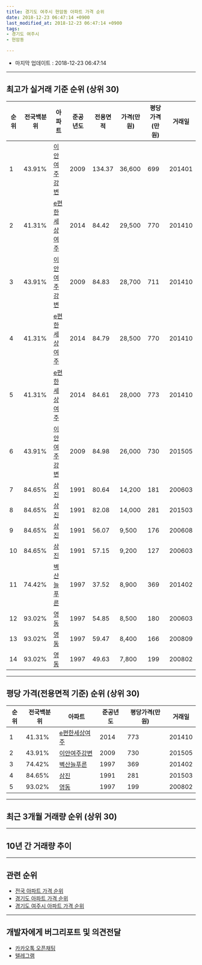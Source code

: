 ```yaml
---
title: 경기도 여주시 현암동 아파트 가격 순위
date: 2018-12-23 06:47:14 +0900
last_modified_at: 2018-12-23 06:47:14 +0900
tags:
- 경기도 여주시
- 현암동

---
```


* 마지막 업데이트 : 2018-12-23 06:47:14

---

## 최고가 실거래 기준 순위 (상위 30)


|순위|전국백분위|아파트|준공년도|전용면적|가격(만원)|평당가격(만원)|거래일|
|---|---|---|---|---|---|---|---|
|1|43.91%|[이안여주강변](https://search.naver.com/search.naver?query=%EA%B2%BD%EA%B8%B0%EB%8F%84+%EC%97%AC%EC%A3%BC%EC%8B%9C+%ED%98%84%EC%95%94%EB%8F%99+%EC%9D%B4%EC%95%88%EC%97%AC%EC%A3%BC%EA%B0%95%EB%B3%80)|2009|134.37|36,600|699|201401|
|2|41.31%|[e편한세상여주](https://search.naver.com/search.naver?query=%EA%B2%BD%EA%B8%B0%EB%8F%84+%EC%97%AC%EC%A3%BC%EC%8B%9C+%ED%98%84%EC%95%94%EB%8F%99+e%ED%8E%B8%ED%95%9C%EC%84%B8%EC%83%81%EC%97%AC%EC%A3%BC)|2014|84.42|29,500|770|201410|
|3|43.91%|[이안여주강변](https://search.naver.com/search.naver?query=%EA%B2%BD%EA%B8%B0%EB%8F%84+%EC%97%AC%EC%A3%BC%EC%8B%9C+%ED%98%84%EC%95%94%EB%8F%99+%EC%9D%B4%EC%95%88%EC%97%AC%EC%A3%BC%EA%B0%95%EB%B3%80)|2009|84.83|28,700|711|201410|
|4|41.31%|[e편한세상여주](https://search.naver.com/search.naver?query=%EA%B2%BD%EA%B8%B0%EB%8F%84+%EC%97%AC%EC%A3%BC%EC%8B%9C+%ED%98%84%EC%95%94%EB%8F%99+e%ED%8E%B8%ED%95%9C%EC%84%B8%EC%83%81%EC%97%AC%EC%A3%BC)|2014|84.79|28,500|770|201410|
|5|41.31%|[e편한세상여주](https://search.naver.com/search.naver?query=%EA%B2%BD%EA%B8%B0%EB%8F%84+%EC%97%AC%EC%A3%BC%EC%8B%9C+%ED%98%84%EC%95%94%EB%8F%99+e%ED%8E%B8%ED%95%9C%EC%84%B8%EC%83%81%EC%97%AC%EC%A3%BC)|2014|84.61|28,000|773|201410|
|6|43.91%|[이안여주강변](https://search.naver.com/search.naver?query=%EA%B2%BD%EA%B8%B0%EB%8F%84+%EC%97%AC%EC%A3%BC%EC%8B%9C+%ED%98%84%EC%95%94%EB%8F%99+%EC%9D%B4%EC%95%88%EC%97%AC%EC%A3%BC%EA%B0%95%EB%B3%80)|2009|84.98|26,000|730|201505|
|7|84.65%|[삼진](https://search.naver.com/search.naver?query=%EA%B2%BD%EA%B8%B0%EB%8F%84+%EC%97%AC%EC%A3%BC%EC%8B%9C+%ED%98%84%EC%95%94%EB%8F%99+%EC%82%BC%EC%A7%84)|1991|80.64|14,200|181|200603|
|8|84.65%|[삼진](https://search.naver.com/search.naver?query=%EA%B2%BD%EA%B8%B0%EB%8F%84+%EC%97%AC%EC%A3%BC%EC%8B%9C+%ED%98%84%EC%95%94%EB%8F%99+%EC%82%BC%EC%A7%84)|1991|82.08|14,000|281|201503|
|9|84.65%|[삼진](https://search.naver.com/search.naver?query=%EA%B2%BD%EA%B8%B0%EB%8F%84+%EC%97%AC%EC%A3%BC%EC%8B%9C+%ED%98%84%EC%95%94%EB%8F%99+%EC%82%BC%EC%A7%84)|1991|56.07|9,500|176|200608|
|10|84.65%|[삼진](https://search.naver.com/search.naver?query=%EA%B2%BD%EA%B8%B0%EB%8F%84+%EC%97%AC%EC%A3%BC%EC%8B%9C+%ED%98%84%EC%95%94%EB%8F%99+%EC%82%BC%EC%A7%84)|1991|57.15|9,200|127|200603|
|11|74.42%|[벽산늘푸른](https://search.naver.com/search.naver?query=%EA%B2%BD%EA%B8%B0%EB%8F%84+%EC%97%AC%EC%A3%BC%EC%8B%9C+%ED%98%84%EC%95%94%EB%8F%99+%EB%B2%BD%EC%82%B0%EB%8A%98%ED%91%B8%EB%A5%B8)|1997|37.52|8,900|369|201402|
|12|93.02%|[영동](https://search.naver.com/search.naver?query=%EA%B2%BD%EA%B8%B0%EB%8F%84+%EC%97%AC%EC%A3%BC%EC%8B%9C+%ED%98%84%EC%95%94%EB%8F%99+%EC%98%81%EB%8F%99)|1997|54.85|8,500|180|200603|
|13|93.02%|[영동](https://search.naver.com/search.naver?query=%EA%B2%BD%EA%B8%B0%EB%8F%84+%EC%97%AC%EC%A3%BC%EC%8B%9C+%ED%98%84%EC%95%94%EB%8F%99+%EC%98%81%EB%8F%99)|1997|59.47|8,400|166|200809|
|14|93.02%|[영동](https://search.naver.com/search.naver?query=%EA%B2%BD%EA%B8%B0%EB%8F%84+%EC%97%AC%EC%A3%BC%EC%8B%9C+%ED%98%84%EC%95%94%EB%8F%99+%EC%98%81%EB%8F%99)|1997|49.63|7,800|199|200802|


---

## 평당 가격(전용면적 기준) 순위 (상위 30)


|순위|전국백분위|아파트|준공년도|평당가격(만원)|거래일|
|---|---|---|---|---|---|
|1|41.31%|[e편한세상여주](https://search.naver.com/search.naver?query=%EA%B2%BD%EA%B8%B0%EB%8F%84+%EC%97%AC%EC%A3%BC%EC%8B%9C+%ED%98%84%EC%95%94%EB%8F%99+e%ED%8E%B8%ED%95%9C%EC%84%B8%EC%83%81%EC%97%AC%EC%A3%BC)|2014|773|201410|
|2|43.91%|[이안여주강변](https://search.naver.com/search.naver?query=%EA%B2%BD%EA%B8%B0%EB%8F%84+%EC%97%AC%EC%A3%BC%EC%8B%9C+%ED%98%84%EC%95%94%EB%8F%99+%EC%9D%B4%EC%95%88%EC%97%AC%EC%A3%BC%EA%B0%95%EB%B3%80)|2009|730|201505|
|3|74.42%|[벽산늘푸른](https://search.naver.com/search.naver?query=%EA%B2%BD%EA%B8%B0%EB%8F%84+%EC%97%AC%EC%A3%BC%EC%8B%9C+%ED%98%84%EC%95%94%EB%8F%99+%EB%B2%BD%EC%82%B0%EB%8A%98%ED%91%B8%EB%A5%B8)|1997|369|201402|
|4|84.65%|[삼진](https://search.naver.com/search.naver?query=%EA%B2%BD%EA%B8%B0%EB%8F%84+%EC%97%AC%EC%A3%BC%EC%8B%9C+%ED%98%84%EC%95%94%EB%8F%99+%EC%82%BC%EC%A7%84)|1991|281|201503|
|5|93.02%|[영동](https://search.naver.com/search.naver?query=%EA%B2%BD%EA%B8%B0%EB%8F%84+%EC%97%AC%EC%A3%BC%EC%8B%9C+%ED%98%84%EC%95%94%EB%8F%99+%EC%98%81%EB%8F%99)|1997|199|200802|


---

## 최근 3개월 거래량 순위 (상위 30)


<div style="width:100%;">
    <canvas id="deal_count_ranking" height="250"></canvas>
</div>


<script>
new Chart(document.getElementById("deal_count_ranking"), {
    type: 'horizontalBar',
    data: {
        labels: ['벽산늘푸른', '이안여주강변'],
        datasets: [{
            label: '실거래 수',
            data: [8, 3],
            borderColor: "rgba(255, 0, 128, 1)",
            backgroundColor: "rgba(255, 0, 128, 0.5)",
            fill: false,
        }]
    },
    options: {
        responsive: true,
        title: {
            display: true,
            text: '최근 3개월 거래량 순위'
        },
        tooltips: {
            mode: 'index',
            intersect: false,
            callbacks: {
                title: function(tooltipItems, data) {
                    return "실거래 수:";
                },
                label: function(tooltipItem, data) {
                    return data.labels[tooltipItem.index] + ": " + tooltipItem.xLabel;
                }
            }
        },
        hover: {
            mode: 'nearest',
            intersect: true
        },
        scales: {
            xAxes: [{
                display: true,
                scaleLabel: {
                    display: true,
                    labelString: '실거래 수'
                },
                ticks: {
                    suggestedMin: 0,
                }
            }],
            yAxes: [{
                display: true,
                ticks: {
                    autoSkip: false,
                    callback: function(value, index, values) {
                        if (value.length > 15)
                            return value.substr(0, 13) + "...";
                        else
                            return value;
                    }
                },
                scaleLabel: {
                    display: false,
                }
            }]
        }
    }
});

</script>


---

## 10년 간 거래량 추이


<div style="width:100%;">
    <canvas id="deal_progress" height="250"></canvas>
</div>

<script>
new Chart(document.getElementById("deal_progress"), {
    type: 'line',
    data: {
        labels: ['200812','200901','200902','200903','200904','200905','200906','200907','200908','200909','200910','200911','200912','201001','201002','201003','201004','201005','201006','201007','201008','201009','201010','201011','201012','201101','201102','201103','201104','201105','201106','201107','201108','201109','201110','201111','201112','201201','201202','201203','201204','201205','201206','201207','201208','201209','201210','201211','201212','201301','201302','201303','201304','201305','201306','201307','201308','201309','201310','201311','201312','201401','201402','201403','201404','201405','201406','201407','201408','201409','201410','201411','201412','201501','201502','201503','201504','201505','201506','201507','201508','201509','201510','201511','201512','201601','201602','201603','201604','201605','201606','201607','201608','201609','201610','201611','201612','201701','201702','201703','201704','201705','201706','201707','201708','201709','201710','201711','201712','201801','201802','201803','201804','201805','201806','201807','201808','201809','201810','201811','201812'],
        datasets: [{
            label: '실거래 수',
            pointRadius: 1,
            data: [0, 0, 1, 0, 3, 2, 2, 2, 1, 6, 1, 0, 3, 4, 2, 3, 5, 1, 1, 0, 1, 3, 3, 3, 6, 5, 3, 4, 4, 5, 6, 4, 7, 5, 8, 2, 5, 2, 11, 35, 20, 13, 4, 25, 5, 9, 15, 8, 10, 8, 8, 6, 8, 12, 12, 6, 5, 12, 12, 14, 12, 11, 15, 12, 10, 17, 9, 14, 11, 15, 23, 15, 8, 14, 24, 44, 24, 22, 25, 34, 29, 27, 22, 15, 14, 13, 14, 34, 24, 19, 22, 14, 22, 17, 16, 20, 7, 7, 10, 6, 11, 12, 8, 11, 15, 9, 15, 11, 7, 10, 7, 13, 7, 8, 9, 7, 11, 9, 5, 3, 3],
            borderColor: "rgba(255, 201, 14, 1)",
            backgroundColor: "rgba(255, 201, 14, 0.5)",
            fill: true,
        }]
    },
    options: {
        responsive: true,
        title: {
            display: true,
            text: '10년간 거래량 추이'
        },
        tooltips: {
            mode: 'index',
            intersect: false,
        },
        hover: {
            mode: 'nearest',
            intersect: true
        },
        scales: {
            xAxes: [{
                display: true,
                scaleLabel: {
                    display: true,
                    labelString: '년/월'
                }
            }],
            yAxes: [{
                display: true,
                ticks: {
                    suggestedMin: 0,
                },
                scaleLabel: {
                    display: true,
                    labelString: '실거래 수'
                }
            }]
        }
    }
});

</script>


---

## 관련 순위

- [전국 아파트 가격 순위](https://inasie.github.io/apt-ranking/전국)
- [경기도 아파트 가격 순위](https://inasie.github.io/apt-ranking/경기도)
- [경기도 여주시 아파트 가격 순위](https://inasie.github.io/apt-ranking/경기도-여주시)


---

## 개발자에게 버그리포트 및 의견전달

- [카카오톡 오픈채팅](https://open.kakao.com/o/gLJUAP4)
- [텔레그램](https://t.me/inasie)


